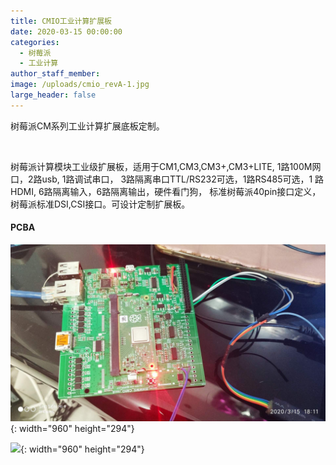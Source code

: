 ```yaml
---
title: CMIO工业计算扩展板
date: 2020-03-15 00:00:00
categories:
  - 树莓派
  - 工业计算
author_staff_member:
image: /uploads/cmio_revA-1.jpg
large_header: false
---
```


树莓派CM系列工业计算扩展底板定制。

&nbsp;

树莓派计算模块工业级扩展板，适用于CM1,CM3,CM3+,CM3+LITE, 1路100M网口，2路usb, 1路调试串口，
3路隔离串口TTL/RS232可选，1路RS485可选，1 路HDMI, 6路隔离输入，6路隔离输出，硬件看门狗，
标准树莓派40pin接口定义，树莓派标准DSI,CSI接口。可设计定制扩展板。

#### PCBA

![](/uploads/cmio_revA-1.jpg){: width="960" height="294"}

![](/uploads/cmio_reva-3.jpg){: width="960" height="294"}
